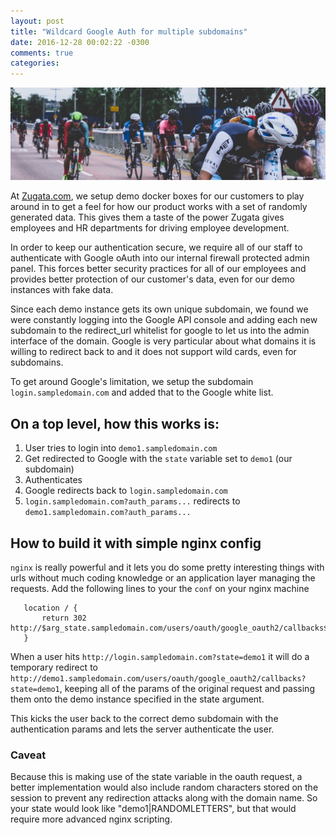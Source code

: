 ```yaml
---
layout: post
title: "Wildcard Google Auth for multiple subdomains"
date: 2016-12-28 00:02:22 -0300
comments: true
categories: 
---
```

<img src="/images/bike.jpg" alt="bike" title="Playground" class="banner-img"  />

At [Zugata.com](www.zugata.com), we setup demo docker boxes for our customers to play around in to get a feel for how our product works with a set of randomly generated data.  This gives them a taste of the power Zugata gives employees and HR departments for driving employee development.

In order to keep our authentication secure, we require all of our staff to authenticate with Google oAuth into our internal firewall protected admin panel.  This forces better security practices for all of our employees and provides better protection of our customer's data, even for our demo instances with fake data.

Since each demo instance gets its own unique subdomain, we found we were constantly logging into the Google API console and adding each new subdomain to the redirect_url whitelist for google to let us into the admin interface of the domain.  Google is very particular about what domains it is willing to redirect back to and it does not support wild cards, even for subdomains.

To get around Google's limitation, we setup the subdomain `login.sampledomain.com` and added that to the Google white list.

## On a top level, how this works is:

1. User tries to login into `demo1.sampledomain.com`
2. Get redirected to Google with the `state` variable set to `demo1` (our subdomain)
3. Authenticates
4. Google redirects back to `login.sampledomain.com`
5. `login.sampledomain.com?auth_params...` redirects to `demo1.sampledomain.com?auth_params...`

## How to build it with simple nginx config
`nginx` is really powerful and it lets you do some pretty interesting things with urls without much coding knowledge or an application layer managing the requests.  Add the following lines to your the `conf` on your nginx machine

```
   location / {
       return 302 http://$arg_state.sampledomain.com/users/oauth/google_oauth2/callbacks$request_uri;
   }
```

When a user hits `http://login.sampledomain.com?state=demo1` it will do a temporary redirect to `http://demo1.sampledomain.com/users/oauth/google_oauth2/callbacks?state=demo1`, keeping all of the params of the original request and passing them onto the demo instance specified in the state argument.

This kicks the user back to the correct demo subdomain with the authentication params and lets the server authenticate the user.

### Caveat
Because this is making use of the state variable in the oauth request, a better implementation would also include random characters stored on the session to prevent any redirection attacks along with the domain name.  So your state would look like "demo1|RANDOMLETTERS", but that would require more advanced nginx scripting.